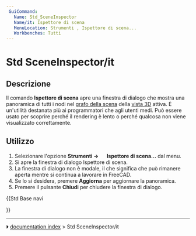 ```yaml
---
 GuiCommand:
   Name: Std_SceneInspector
   Name/it: Ispettore di scena
   MenuLocation: Strumenti , Ispettore di scena...
   Workbenches: Tutti
---
```


# Std SceneInspector/it



## Descrizione

Il comando **Ispettore di scena** apre una finestra di dialogo che mostra una panoramica di tutti i nodi nel [grafo della scena](Scenegraph/it.md) della [vista 3D](3D_view/it.md) attiva. È un\'utilità destanata più ai programmatori che agli utenti medi. Può essere usato per scoprire perché il rendering è lento o perché qualcosa non viene visualizzato correttamente.



## Utilizzo

1.  Selezionare l\'opzione **Strumenti →  <img src="images/Std_SceneInspector.svg" width=16px> Ispettore di scena...** dal menu.
2.  Si apre la finestra di dialogo Ispettore di scena.
3.  La finestra di dialogo non è modale, il che significa che può rimanere aperta mentre si continua a lavorare in FreeCAD.
4.  Se lo si desidera, premere **Aggiorna** per aggiornare la panoramica.
5.  Premere il pulsante **Chiudi** per chiudere la finestra di dialogo.





{{Std Base navi

}}



---
⏵ [documentation index](../README.md) > Std SceneInspector/it
